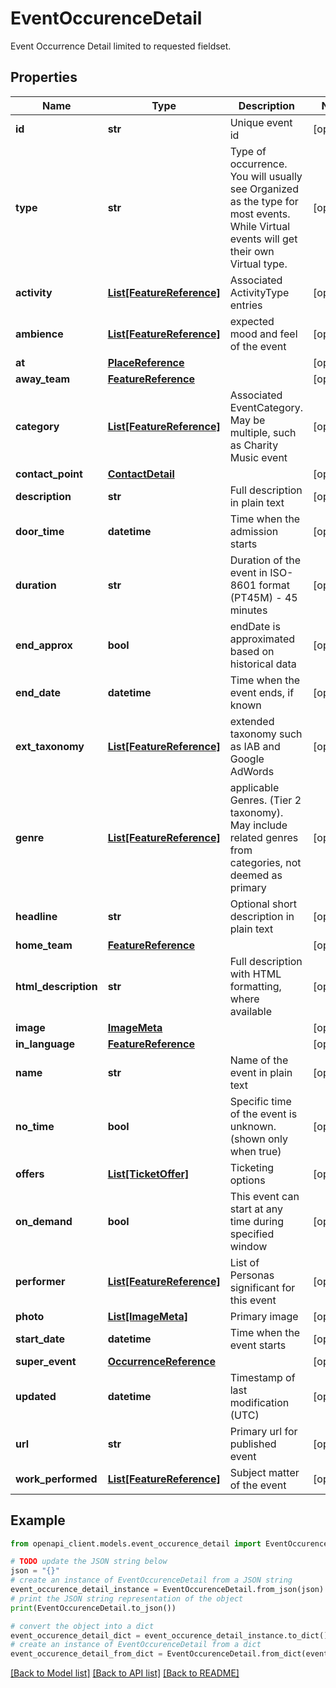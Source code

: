 # EventOccurenceDetail

Event Occurrence Detail limited to requested fieldset.

## Properties

Name | Type | Description | Notes
------------ | ------------- | ------------- | -------------
**id** | **str** | Unique event id | [optional] 
**type** | **str** | Type of occurrence. You will usually see Organized as the type for most events. While Virtual events will get their own Virtual type. | [optional] 
**activity** | [**List[FeatureReference]**](FeatureReference.md) | Associated ActivityType entries | [optional] 
**ambience** | [**List[FeatureReference]**](FeatureReference.md) | expected mood and feel of the event | [optional] 
**at** | [**PlaceReference**](PlaceReference.md) |  | [optional] 
**away_team** | [**FeatureReference**](FeatureReference.md) |  | [optional] 
**category** | [**List[FeatureReference]**](FeatureReference.md) | Associated EventCategory. May be multiple, such as Charity Music event | [optional] 
**contact_point** | [**ContactDetail**](ContactDetail.md) |  | [optional] 
**description** | **str** | Full description in plain text | [optional] 
**door_time** | **datetime** | Time when the admission starts | [optional] 
**duration** | **str** | Duration of the event in ISO-8601 format (PT45M) - 45 minutes | [optional] 
**end_approx** | **bool** | endDate is approximated based on historical data | [optional] 
**end_date** | **datetime** | Time when the event ends, if known | [optional] 
**ext_taxonomy** | [**List[FeatureReference]**](FeatureReference.md) | extended taxonomy such as IAB and Google AdWords | [optional] 
**genre** | [**List[FeatureReference]**](FeatureReference.md) | applicable Genres. (Tier 2 taxonomy). May include related genres from categories, not deemed as primary | [optional] 
**headline** | **str** | Optional short description in plain text | [optional] 
**home_team** | [**FeatureReference**](FeatureReference.md) |  | [optional] 
**html_description** | **str** | Full description with HTML formatting, where available | [optional] 
**image** | [**ImageMeta**](ImageMeta.md) |  | [optional] 
**in_language** | [**FeatureReference**](FeatureReference.md) |  | [optional] 
**name** | **str** | Name of the event in plain text | [optional] 
**no_time** | **bool** | Specific time of the event is unknown. (shown only when true) | [optional] 
**offers** | [**List[TicketOffer]**](TicketOffer.md) | Ticketing options | [optional] 
**on_demand** | **bool** | This event can start at any time during specified window | [optional] 
**performer** | [**List[FeatureReference]**](FeatureReference.md) | List of Personas significant for this event | [optional] 
**photo** | [**List[ImageMeta]**](ImageMeta.md) | Primary image | [optional] 
**start_date** | **datetime** | Time when the event starts | [optional] 
**super_event** | [**OccurrenceReference**](OccurrenceReference.md) |  | [optional] 
**updated** | **datetime** | Timestamp of last modification (UTC) | [optional] 
**url** | **str** | Primary url for published event | [optional] 
**work_performed** | [**List[FeatureReference]**](FeatureReference.md) | Subject matter of the event | [optional] 

## Example

```python
from openapi_client.models.event_occurence_detail import EventOccurenceDetail

# TODO update the JSON string below
json = "{}"
# create an instance of EventOccurenceDetail from a JSON string
event_occurence_detail_instance = EventOccurenceDetail.from_json(json)
# print the JSON string representation of the object
print(EventOccurenceDetail.to_json())

# convert the object into a dict
event_occurence_detail_dict = event_occurence_detail_instance.to_dict()
# create an instance of EventOccurenceDetail from a dict
event_occurence_detail_from_dict = EventOccurenceDetail.from_dict(event_occurence_detail_dict)
```
[[Back to Model list]](../README.md#documentation-for-models) [[Back to API list]](../README.md#documentation-for-api-endpoints) [[Back to README]](../README.md)


